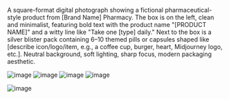 
A square-format digital photograph showing a fictional pharmaceutical-style product from [Brand Name] Pharmacy. The box is on the left, clean and minimalist, 
featuring bold text with the product name "[PRODUCT NAME]" and a witty line like "Take one [type] daily." 
Next to the box is a silver blister pack containing 6–10 themed pills or capsules shaped like [describe icon/logo/item, e.g., a coffee cup, burger, heart, Midjourney logo, etc.]. Neutral background, 
soft lighting, sharp focus, modern packaging aesthetic.

![image](https://github.com/user-attachments/assets/75324ddd-374e-4b1c-aa5c-0d5cc468af0e)
![image](https://github.com/user-attachments/assets/d19997cc-e09d-4ac5-a747-f5dc4ba356f2)
![image](https://github.com/user-attachments/assets/31e883cd-6d24-49f5-a617-a444d019c8a3)
![image](https://github.com/user-attachments/assets/45dc141a-17c4-4ea1-817c-9e8d232ce01a)

![image](https://github.com/user-attachments/assets/ff639e02-f725-42b6-be51-28177a87e424)

